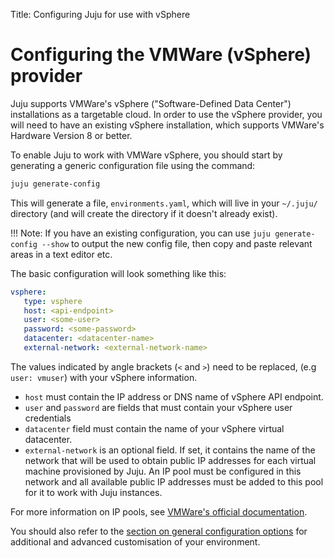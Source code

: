 Title: Configuring Juju for use with vSphere  

# Configuring the VMWare (vSphere) provider

Juju supports VMWare's vSphere ("Software-Defined Data Center") installations
as a targetable cloud. In order to use the vSphere provider, you will need to
have an existing vSphere installation, which supports VMWare's Hardware Version
8 or better.

To enable Juju to work with VMWare vSphere, you should start by generating a
generic configuration file using the command:

```bash
juju generate-config
```

This will generate a file, `environments.yaml`, which will live in your
`~/.juju/` directory (and will create the directory if it doesn't already
exist).

!!! Note: If you have an existing configuration, you can use
`juju generate-config --show` to output the new config file, then copy and
paste relevant areas in a text editor etc.

The basic configuration will look something like this:

```yaml
vsphere:
   type: vsphere
   host: <api-endpoint>
   user: <some-user>
   password: <some-password>
   datacenter: <datacenter-name>
   external-network: <external-network-name>
```

The values indicated by angle brackets (`<` and `>`) need to be replaced, (e.g `user: vmuser`)
with your vSphere information. 

  - `host` must contain the IP address or DNS name of vSphere API endpoint. 
  - `user` and `password` are fields that must contain your vSphere user credentials 
  - `datacenter` field must contain the name of your vSphere virtual datacenter. 
  - `external-network` is an optional field. If set, it contains the name of
     the network that will be used to obtain public IP addresses for each
     virtual machine provisioned by Juju. An IP pool must be configured in this
     network and all available public IP addresses must be added to this pool for it
     to work with Juju instances. 

For more information on IP pools, see 
[VMWare's official documentation](https://pubs.vmware.com/vsphere-51/index.jsp?topic=2Fcom.vmware.vsphere.vm_admin.doc%2FGUID-5B3AF10D-8E4A-403C-B6D1-91D9171A3371.html).

You should also refer to the 
[section on general configuration options](config-general.html)
for additional and advanced customisation of your environment.
